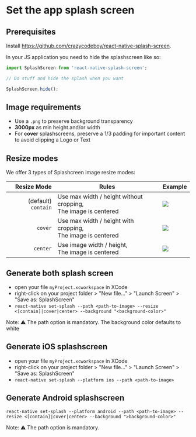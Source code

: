 # Set the app splash screen

## Prerequisites
Install https://github.com/crazycodeboy/react-native-splash-screen.

In your JS application you need to hide the splashscreen like so:

```js
import SplashScreen from 'react-native-splash-screen';

// Do stuff and hide the splash when you want

SplashScreen.hide();
```

## Image requirements
- Use a `.png` to preserve background transparency
- **3000px** as min height and/or width
- For **cover** splashscreens, preserve a 1/3 padding for important content to avoid clipping a Logo or Text

## Resize modes
We offer 3 types of Splashcreen image resize modes:

|         Resize Mode | Rules                                                             | Example                                         |
| ------------------: | ----------------------------------------------------------------- | ----------------------------------------------- |
| (default) `contain` | Use max width / height without cropping,<br>The image is centered | <img src="./assets/splash-example.contain.png"> |
|             `cover` | Use max width / height with cropping,<br>The image is centered    | <img src="./assets/splash-example.cover.png">   |
|            `center` | Use image width / height,<br>The image is centered                | <img src="./assets/splash-example.center.png">  |

## Generate both splash screen
- open your file `myProject.xcworkspace` in XCode
- right-click on your project folder > "New file..." > "Launch Screen" > "Save as: SplashScreen"
- `react-native set-splash --path <path-to-image> --resize <[contain]|cover|center> --background "<background-color>"`  

Note: ⚠️ The path option is mandatory. The background color defaults to white

## Generate iOS splashscreen
- open your file `myProject.xcworkspace` in XCode
- right-click on your project folder > "New file..." > "Launch Screen" > "Save as: SplashScreen"
- `react-native set-splash --platform ios --path <path-to-image>`

## Generate Android splashscreen
`react-native set-splash --platform android --path <path-to-image> --resize <[contain]|cover|center> --background ">background-color>"`

Note: ⚠️ The path option is mandatory.